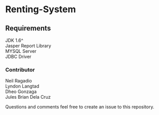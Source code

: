 # Renting-System 

<h2> Requirements </h2>
JDK 1.6^<br>
Jasper Report Library<br>
MYSQL Server<br>
JDBC Driver<br>

<h3>Contributor</h3>
Neil Ragadio <br>
Lyndon Langtad<br>
Dheo Gonzaga<br>
Jules Brian Dela Cruz<br>


Questions and comments feel free to create an issue to this repository.
